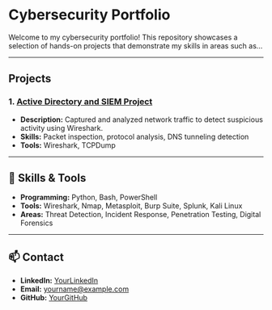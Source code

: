 # Cybersecurity Portfolio

Welcome to my cybersecurity portfolio! This repository showcases a selection of hands-on projects that demonstrate my skills in areas such as...

---

## Projects

### 1. <a href="https://github.com/jasonhuerta02/Active-Directory-Lab/tree/main">Active Directory and SIEM Project</a>
- **Description:** Captured and analyzed network traffic to detect suspicious activity using Wireshark.
- **Skills:** Packet inspection, protocol analysis, DNS tunneling detection
- **Tools:** Wireshark, TCPDump



---

## 🧠 Skills & Tools

- **Programming:** Python, Bash, PowerShell
- **Tools:** Wireshark, Nmap, Metasploit, Burp Suite, Splunk, Kali Linux
- **Areas:** Threat Detection, Incident Response, Penetration Testing, Digital Forensics

---

## 📫 Contact

- **LinkedIn:** [YourLinkedIn](https://linkedin.com/in/yourprofile)
- **Email:** yourname@example.com
- **GitHub:** [YourGitHub](https://github.com/yourusername)
